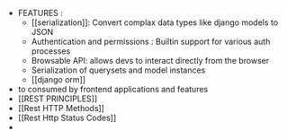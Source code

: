 - FEATURES :
	- [[serialization]]: Convert complax data types like django models to JSON
	- Authentication and permissions : Builtin support for various auth processes
	- Browsable API: allows devs to interact directly from the browser
	- Serialization of querysets and model instances
	- [[django orm]]
- to consumed by frontend applications and features
- [[REST PRINCIPLES]]
- [[Rest HTTP Methods]]
- [[Rest Http Status Codes]]
- 
